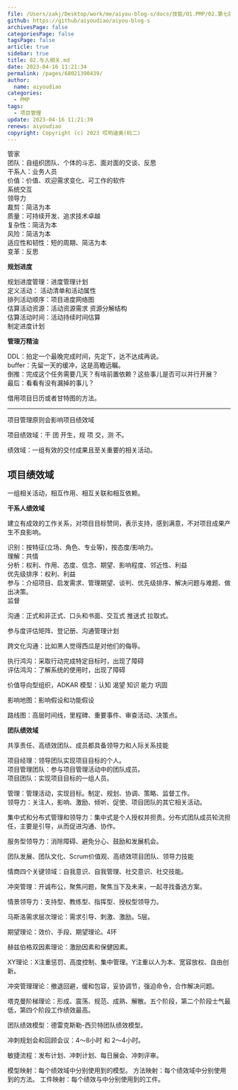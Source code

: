 ```yaml
---
file: /Users/zakj/Desktop/work/me/aiyou-blog-s/docs/技能/01.PMP/02.第七版/02.与人相关.md
github: https://github/aiyoudiao/aiyou-blog-s
archivesPage: false
categoriesPage: false
tagsPage: false
article: true
sidebar: true
title: 02.与人相关.md
date: 2023-04-16 11:21:34
permalink: /pages/68021390439/
author: 
  name: aiyoudiao
categories: 
  - PMP
tags: 
  - 项目管理
update: 2023-04-16 11:21:39
renews: aiyoudiao
copyright: Copyright (c) 2023 哎哟迪奥(码二)
---
```


管家  
团队：自组织团队、个体的斗志、面对面的交谈、反思  
干系人：业务人员  
价值：价值、欢迎需求变化、可工作的软件  
系统交互  
领导力  
裁剪：简洁为本  
质量：可持续开发、追求技术卓越  
复杂性：简洁为本  
风险：简洁为本  
适应性和韧性：短的周期、简洁为本  
变革：反思  

**规划进度**

规划进度管理：进度管理计划  
定义活动： 活动清单和活动属性  
排列活动顺序：项目进度网络图  
估算活动资源：活动资源需求 资源分解结构  
估算活动时间：活动持续时间估算  
制定进度计划

**管理万精油**

DDL：拍定一个最晚完成时间，先定下，达不达成再说。  
buffer：先留一天的缓冲，这是高瞻远瞩。  
倒推：完成这个任务需要几天？有啥前置依赖？这些事儿是否可以并行开展？  
最后：看看有没有漏掉的事儿？

借用项目日历或者甘特图的方法。  

<!-- more -->

---

项目管理原则会影响项目绩效域  

项目绩效域：干 团 开生，规 项 交，测 不。  

绩效域：一组有效的交付成果且至关重要的相关活动。  

## 项目绩效域

一组相关活动，相互作用、相互关联和相互依赖。

**干系人绩效域**

建立有成效的工作关系，对项目目标赞同，表示支持，感到满意，不对项目成果产生不良影响。

识别：按特征(立场、角色、专业等)，按态度/影响力。  
理解：共情  
分析：权利、作用、态度、信念、期望、影响程度、邻近性、利益  
优先级排序：权利、利益  
参与：介绍项目、启发需求、管理期望、谈判、优先级排序、解决问题与难题、做出决策。  
监督

沟通：正式和非正式、口头和书面、交互式 推送式 拉取式。

参与度评估矩阵、登记册、沟通管理计划

跨文化沟通：比如黑人觉得西瓜是对他们的侮辱。

执行鸿沟：采取行动完成特定目标时，出现了障碍  
评估鸿沟：了解系统的使用时，出现了障碍  


价值导向型组织，ADKAR 模型：认知 渴望 知识 能力 巩固

影响地图：影响假设和功能假设

路线图：高层时间线，里程碑、重要事件、审查活动、决策点。

**团队绩效域**

共享责任、高绩效团队、成员都具备领导力和人际关系技能

项目经理：领导团队实现项目目标的个人。   
项目管理团队：参与项目管理活动中的团队成员。   
项目团队：实现项目目标的一组人员。   

管理：管理活动，实现目标。制定、规划、协调、策略、监督工作。  
领导力：关注人，影响、激励、倾听、促使、项目团队的其它相关活动。  

集中式和分布式管理和领导力：集中式是个人授权并担责。分布式团队成员轮流担任，主要是引导，从而促进沟通、协作。

服务型领导力：消除障碍、避免分心、鼓励和发展机会。  

团队发展、团队文化、Scrum价值观、高绩效项目团队、领导力技能

情商四个关键领域：自我意识、自我管理、社交意识、社交技能。

冲突管理：开诚布公，聚焦问题，聚焦当下及未来，一起寻找备选方案。

情景领导力：支持型、教练型、指挥型、授权型领导力。

马斯洛需求层次理论：需求引导、刺激、激励。5层。  

期望理论：效价、手段、期望理论。4环  

赫兹伯格双因素理论：激励因素和保健因素。  

XY理论：X注重惩罚、高度控制、集中管理。Y注重以人为本、宽容放权、自由创新。  

冲突管理理论：撤退回避，缓和包容，妥协调节，强迫命令，合作解决问题。

塔克曼阶梯理论：形成、震荡、规范、成熟、解散。五个阶段，第二个阶段士气最低，第四个阶段工作绩效最高。  

团队绩效模型：德雷克斯勒-西贝特团队绩效模型。

冲刺规划会和回顾会议：4～8小时 和 2～4小时。

敏捷流程：发布计划、冲刺计划、每日展会、冲刺评审。

模型映射：每个绩效域中分别使用到的模型。
方法映射：每个绩效域中分别使用到的方法。
工件映射：每个绩效与中分别使用到的工件。

















